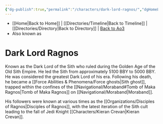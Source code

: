 ```yaml
---
{"dg-publish":true,"permalink":"/characters/dark-lord-ragnos/","dgHomeLink":false}
---
```


- [[Home\|Back to Home]] | [[Directories/Timeline\|Back to Timeline]] | [[Directories/Directory\|Back to Directory]] | [Back to Ao3](https://archiveofourown.org/works/19334440/chapters/45992584)
- Also known as

# Dark Lord Ragnos
Known as the Dark Lord of the Sith who ruled during the Golden Age of the Old Sith Empire. He led the Sith from approximately 5100 BBY to 5000 BBY. He was considered the greatest Dark Lord of his era. Following his death, he became a [[Force Abilities & Phenomena/Force ghosts\|Sith ghost]], trapped within the confines of the [[Navigational/Moraband#Tomb of Maka Ragnos\|Tomb of Maka Ragnos]] on [[Navigational/Moraband\|Moraband]]. 

His followers were known at various times as the [[Organizations/Disciples of Ragnos\|Disciples of Ragnos]], with the latest iteration of the Sith cult leading to the fall of Jedi Knight [[Characters/Kieran Crevan\|Kieran Crevan]].
